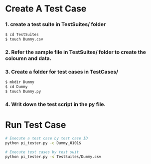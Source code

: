 


# Create A Test Case

### 1. create a test suite in TestSuites/ folder

```bash
$ cd TestSuites
$ touch Dummy.csv
```

### 2. Refer the sample file in TestSuites/ folder to create the coloumn and data.

### 3. Create a folder for test cases in TestCases/

```bash
$ mkdir Dummy
$ cd Dummy
$ touch Dummy.py
```

### 4. Writ down the test script in the py file.


# Run Test Case

```bash
# Execute a test case by test case ID
python pi_tester.py -c Dummy_0101$

# Execute test cases by test suit
python pi_tester.py -s TestSuites/Dummy.csv
```